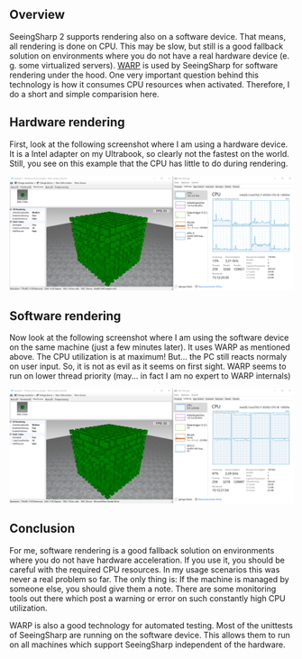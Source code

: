 ## Overview
SeeingSharp 2 supports rendering also on a software device. That means, all rendering is done on CPU. This may be slow, but still is a good fallback solution on environments where you do not have a real hardware device (e. g. some virtualized servers). [WARP](https://docs.microsoft.com/en-us/windows/win32/direct3darticles/directx-warp) is used by SeeingSharp for software rendering under the hood. One very important question behind this technology is how it consumes CPU resources when activated. Therefore, I do a short and simple comparision here.

## Hardware rendering
First, look at the following screenshot where I am using a hardware device. It is a Intel adapter on my Ultrabook, so clearly not the fastest on the world. Still, you see on this example that the CPU has little to do during rendering.

![CPU utilization on hardware rendering](images/CpuUsage_Hardware.png)

## Software rendering
Now look at the following screenshot where I am using the software device on the same machine (just a few minutes later). It uses WARP as mentioned above. The CPU utilization is at maximum! But... the PC still reacts normaly on user input. So, it is not as evil as it seems on first sight. WARP seems to run on lower thread priority (may... in fact I am no expert to WARP internals)

![CPU utilization on software rendering](images/CpuUsage_Software.png)

## Conclusion
For me, software rendering is a good fallback solution on environments where you do not have hardware acceleration. If you use it, you should be careful with the required CPU resources. In my usage scenarios this was never a real problem so far. The only thing is: If the machine is managed by someone else, you should give them a note. There are some monitoring tools out there which post a warning or error on such constantly high CPU utilization.

WARP is also a good technology for automated testing. Most of the unittests of SeeingSharp are running on the software device. This allows them to run on all machines which support SeeingSharp independent of the hardware.